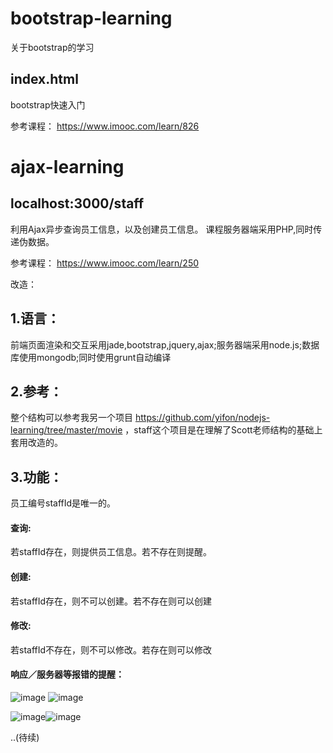 # bootstrap-learning
关于bootstrap的学习

index.html
-----------
bootstrap快速入门

参考课程： https://www.imooc.com/learn/826

# ajax-learning
localhost:3000/staff
-----------
利用Ajax异步查询员工信息，以及创建员工信息。
课程服务器端采用PHP,同时传递伪数据。

参考课程： https://www.imooc.com/learn/250

改造：

## 1.语言：
前端页面渲染和交互采用jade,bootstrap,jquery,ajax;服务器端采用node.js;数据库使用mongodb;同时使用grunt自动编译

## 2.参考：
整个结构可以参考我另一个项目 https://github.com/yifon/nodejs-learning/tree/master/movie ，staff这个项目是在理解了Scott老师结构的基础上套用改造的。

## 3.功能：
员工编号staffId是唯一的。
#### 查询:
若staffId存在，则提供员工信息。若不存在则提醒。
#### 创建:
若staffId存在，则不可以创建。若不存在则可以创建
#### 修改:
若staffId不存在，则不可以修改。若存在则可以修改
#### 响应／服务器等报错的提醒：
![image](https://github.com/yifon/WebLearning/blob/master/ajax-learning/public/images/2.png) ![image](https://github.com/yifon/WebLearning/blob/master/ajax-learning/public/images/4.png)


![image](https://github.com/yifon/WebLearning/blob/master/ajax-learning/public/images/3.png)![image](https://github.com/yifon/WebLearning/blob/master/ajax-learning/public/images/1.png)

..(待续)